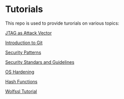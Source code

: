# Tutorials

This repo is used to provide turorials on various topics:
<!--stackedit_data:
eyJoaXN0b3J5IjpbLTcwNDY0NzQ4NF19
-->
[JTAG as Attack Vector](jtag.md)

[Introduction to Git](git_tutorial.md)

[Security Patterns](security_patterns.md)

[Security Standars and Guidelines](security_standars_guidelines.md)

[OS Hardening](os_hardening.md)

[Hash Functions](hash.md)

[Wolfssl Tutorial](wolfssl.md)

